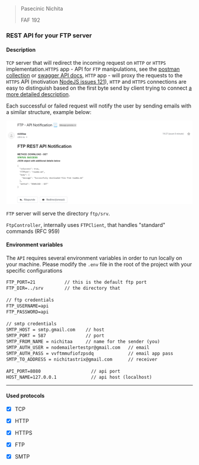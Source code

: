 > Pasecinic Nichita
>
> FAF 192



### **REST API for your FTP server**

#### **Description**

`TCP` server that will redirect the incoming request on `HTTP` or `HTTPS` implementation.`HTTPS` app - API for `FTP` manipulations, see the [postman collection](https://github.com/nichitaa/web-protocols/blob/main/pr_webprotocols_dev.postman_collection.json) or [swagger API docs](https://app.swaggerhub.com/apis-docs/nichitaa/PR-web-protocols-API/1.1), `HTTP` app - will proxy the requests to the `HTTPS` API (motivation [NodeJS issues 121](https://github.com/nodejs/node/issues/121)), `HTTP` and `HTTPS` connections are easy to distinguish based on the first byte send by client trying to connect [a more detailed description](https://github.com/mscdex/httpolyglot/issues/3#issuecomment-173680155 ).

Each successful or failed request will notify the user by sending emails with a similar structure, example below:

![email-example](https://github.com/nichitaa/web-protocols/blob/main/img/email.png)  

`FTP` server will serve the directory `ftp/srv`. 

`FtpController`, internally uses `FTPClient`, that handles "standard" commands (RFC 959)

#### Environment variables

The `API` requires several environment variables in order to run locally on your machine. Please modify the `.env` file in the root of the project with your specific configurations

```
FTP_PORT=21           // this is the default ftp port
FTP_DIR=../srv        // the directory that 

// ftp credentials
FTP_USERNAME=api 
FTP_PASSWORD=api

// smtp credentials
SMTP_HOST = smtp.gmail.com    // host
SMTP_PORT = 587				  // port 
SMTP_FROM_NAME = nichitaa     // name for the sender (you)
SMTP_AUTH_USER = nodemailertestpr@gmail.com   // email
SMTP_AUTH_PASS = vvftmmufiofzpsdq			  // email app pass
SMTP_TO_ADDRESS = nichitastrix@gmail.com 	  // receiver 

API_PORT=8080					// api port 
HOST_NAME=127.0.0.1				// api host (localhost)
```

------

#### Used protocols

- [x] TCP
- [x] HTTP
- [x] HTTPS
- [x] FTP
- [x] SMTP

